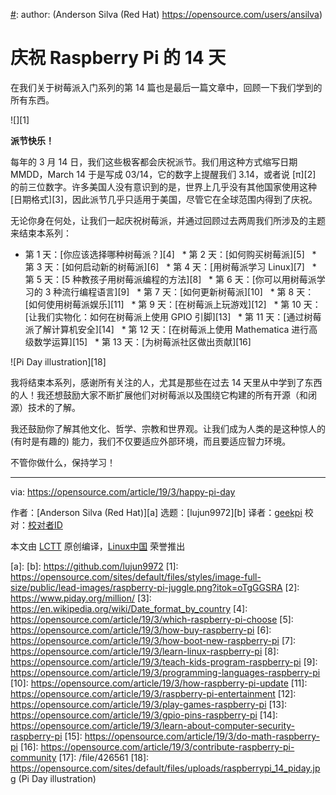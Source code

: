 [#]: collector: (lujun9972)
[#]: translator: (geekpi)
[#]: reviewer: ( )
[#]: publisher: ( )
[#]: url: ( )
[#]: subject: (14 days of celebrating the Raspberry Pi)
[#]: via: (https://opensource.com/article/19/3/happy-pi-day)
[#]: author: (Anderson Silva (Red Hat) https://opensource.com/users/ansilva)

庆祝 Raspberry Pi 的 14 天
======

在我们关于树莓派入门系列的第 14 篇也是最后一篇文章中，回顾一下我们学到的所有东西。

![][1]

**派节快乐！**

每年的 3 月 14 日，我们这些极客都会庆祝派节。我们用这种方式缩写日期 MMDD，March 14 于是写成 03/14，它的数字上提醒我们 3.14，或者说 [π][2] 的前三位数字。许多美国人没有意识到的是，世界上几乎没有其他国家使用这种[日期格式][3]，因此派节几乎只适用于美国，尽管它在全球范围内得到了庆祝。

无论你身在何处，让我们一起庆祝树莓派，并通过回顾过去两周我们所涉及的主题来结束本系列：

  * 第 1 天：[你应该选择哪种树莓派？][4]
  * 第 2 天：[如何购买树莓派][5]
  * 第 3 天：[如何启动新的树莓派][6]
  * 第 4 天：[用树莓派学习 Linux][7]
  * 第 5 天：[5 种教孩子用树莓派编程的方法][8]
  * 第 6 天：[你可以用树莓派学习的 3 种流行编程语言][9]
  * 第 7 天：[如何更新树莓派][10]
  * 第 8 天：[如何使用树莓派娱乐][11]
  * 第 9 天：[在树莓派上玩游戏][12]
  * 第 10 天：[让我们实物化：如何在树莓派上使用 GPIO 引脚][13]
  * 第 11 天：[通过树莓派了解计算机安全][14]
  * 第 12 天：[在树莓派上使用 Mathematica 进行高级数学运算][15]
  * 第 13 天：[为树莓派社区做出贡献][16]



![Pi Day illustration][18]

我将结束本系列，感谢所有关注的人，尤其是那些在过去 14 天里从中学到了东西的人！我还想鼓励大家不断扩展他们对树莓派以及围绕它构建的所有开源（和闭源）技术的了解。

我还鼓励你了解其他文化、哲学、宗教和世界观。让我们成为人类的是这种惊人的 (有时是有趣的) 能力，我们不仅要适应外部环境，而且要适应智力环境。

不管你做什么，保持学习！

--------------------------------------------------------------------------------

via: https://opensource.com/article/19/3/happy-pi-day

作者：[Anderson Silva (Red Hat)][a]
选题：[lujun9972][b]
译者：[geekpi](https://github.com/geekpi)
校对：[校对者ID](https://github.com/校对者ID)

本文由 [LCTT](https://github.com/LCTT/TranslateProject) 原创编译，[Linux中国](https://linux.cn/) 荣誉推出

[a]: 
[b]: https://github.com/lujun9972
[1]: https://opensource.com/sites/default/files/styles/image-full-size/public/lead-images/raspberry-pi-juggle.png?itok=oTgGGSRA
[2]: https://www.piday.org/million/
[3]: https://en.wikipedia.org/wiki/Date_format_by_country
[4]: https://opensource.com/article/19/3/which-raspberry-pi-choose
[5]: https://opensource.com/article/19/3/how-buy-raspberry-pi
[6]: https://opensource.com/article/19/3/how-boot-new-raspberry-pi
[7]: https://opensource.com/article/19/3/learn-linux-raspberry-pi
[8]: https://opensource.com/article/19/3/teach-kids-program-raspberry-pi
[9]: https://opensource.com/article/19/3/programming-languages-raspberry-pi
[10]: https://opensource.com/article/19/3/how-raspberry-pi-update
[11]: https://opensource.com/article/19/3/raspberry-pi-entertainment
[12]: https://opensource.com/article/19/3/play-games-raspberry-pi
[13]: https://opensource.com/article/19/3/gpio-pins-raspberry-pi
[14]: https://opensource.com/article/19/3/learn-about-computer-security-raspberry-pi
[15]: https://opensource.com/article/19/3/do-math-raspberry-pi
[16]: https://opensource.com/article/19/3/contribute-raspberry-pi-community
[17]: /file/426561
[18]: https://opensource.com/sites/default/files/uploads/raspberrypi_14_piday.jpg (Pi Day illustration)
